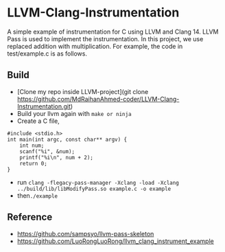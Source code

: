 # LLVM-Clang-Instrumentation
A simple example of instrumentation for C using LLVM and Clang 14. LLVM Pass is used to implement the instrumentation. In this project, we use replaced addition with multiplication. For example, the code in test/example.c is as follows.


## Build
- [Clone my repo inside LLVM-project](git clone https://github.com/MdRaihanAhmed-coder/LLVM-Clang-Instrumentation.git)
- Build your llvm again with `make or ninja`
- Create a C file,
```
#include <stdio.h>
int main(int argc, const char** argv) {
    int num;
    scanf("%i", &num);
    printf("%i\n", num + 2);
    return 0;
}
``` 
- run 
`clang -flegacy-pass-manager -Xclang -load -Xclang ../build/lib/libModifyPass.so example.c -o example`
- then`./example`

## Reference
- https://github.com/sampsyo/llvm-pass-skeleton
- https://github.com/LuoRongLuoRong/llvm_clang_instrument_example
